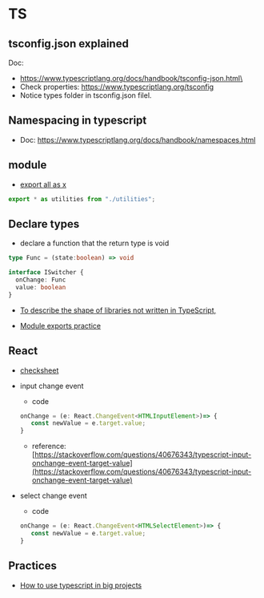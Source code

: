 # TS

## tsconfig.json explained

Doc:
 - https://www.typescriptlang.org/docs/handbook/tsconfig-json.html\
 - Check properties: https://www.typescriptlang.org/tsconfig
 - Notice types folder in tsconfig.json filel.
## Namespacing in typescript

 - Doc: https://www.typescriptlang.org/docs/handbook/namespaces.html
## module

- [export all as x](https://www.typescriptlang.org/docs/handbook/modules.html#export-all-as-x)

```typescript
export * as utilities from "./utilities";
```

## Declare types

- declare a function that the return type is void

```typescript
type Func = (state:boolean) => void

interface ISwitcher {
  onChange: Func
  value: boolean
}
```

- [To describe the shape of libraries not written in TypeScript,](https://www.typescriptlang.org/docs/handbook/modules.html#working-with-other-javascript-libraries)

- [Module exports practice](https://www.typescriptlang.org/docs/handbook/modules.html#export-as-close-to-top-level-as-possible)


## React

- [checksheet](https://github.com/typescript-cheatsheets/react)

- input change event
	- code 
	```typescript
	onChange = (e: React.ChangeEvent<HTMLInputElement>)=> {
	   const newValue = e.target.value;
	}
	```
	- reference: [https://stackoverflow.com/questions/40676343/typescript-input-onchange-event-target-value](https://stackoverflow.com/questions/40676343/typescript-input-onchange-event-target-value)
- select change event
	- code
	```typescript
	onChange = (e: React.ChangeEvent<HTMLSelectElement>)=> {
	   const newValue = e.target.value;
	}
	```
## Practices
 - [How to use typescript in big projects](https://www.youtube.com/watch?v=RnTU81aQMRA)
